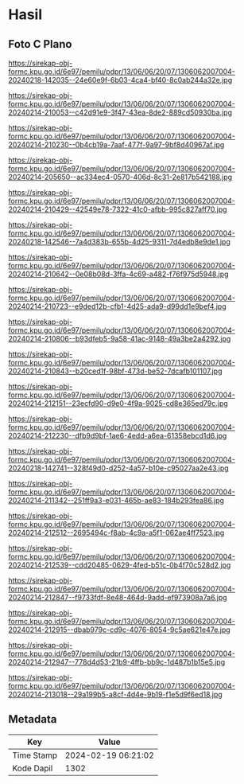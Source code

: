 # Hasil

## Foto C Plano

https://sirekap-obj-formc.kpu.go.id/6e97/pemilu/pdpr/13/06/06/20/07/1306062007004-20240218-142035--24e60e9f-6b03-4ca4-bf40-8c0ab244a32e.jpg

https://sirekap-obj-formc.kpu.go.id/6e97/pemilu/pdpr/13/06/06/20/07/1306062007004-20240214-210053--c42d91e9-3f47-43ea-8de2-889cd50930ba.jpg

https://sirekap-obj-formc.kpu.go.id/6e97/pemilu/pdpr/13/06/06/20/07/1306062007004-20240214-210230--0b4cb19a-7aaf-477f-9a97-9bf8d40967af.jpg

https://sirekap-obj-formc.kpu.go.id/6e97/pemilu/pdpr/13/06/06/20/07/1306062007004-20240214-205650--ac334ec4-0570-406d-8c31-2e817b542188.jpg

https://sirekap-obj-formc.kpu.go.id/6e97/pemilu/pdpr/13/06/06/20/07/1306062007004-20240214-210429--42549e78-7322-41c0-afbb-995c827aff70.jpg

https://sirekap-obj-formc.kpu.go.id/6e97/pemilu/pdpr/13/06/06/20/07/1306062007004-20240218-142546--7a4d383b-655b-4d25-9311-7d4edb8e9de1.jpg

https://sirekap-obj-formc.kpu.go.id/6e97/pemilu/pdpr/13/06/06/20/07/1306062007004-20240214-210642--0e08b08d-3ffa-4c69-a482-f76f975d5948.jpg

https://sirekap-obj-formc.kpu.go.id/6e97/pemilu/pdpr/13/06/06/20/07/1306062007004-20240214-210723--e9ded12b-cfb1-4d25-ada9-d99dd1e9bef4.jpg

https://sirekap-obj-formc.kpu.go.id/6e97/pemilu/pdpr/13/06/06/20/07/1306062007004-20240214-210806--b93dfeb5-9a58-41ac-9148-49a3be2a4292.jpg

https://sirekap-obj-formc.kpu.go.id/6e97/pemilu/pdpr/13/06/06/20/07/1306062007004-20240214-210843--b20ced1f-98bf-473d-be52-7dcafb101107.jpg

https://sirekap-obj-formc.kpu.go.id/6e97/pemilu/pdpr/13/06/06/20/07/1306062007004-20240214-212151--23ecfd90-d9e0-4f9a-9025-cd8e365ed79c.jpg

https://sirekap-obj-formc.kpu.go.id/6e97/pemilu/pdpr/13/06/06/20/07/1306062007004-20240214-212230--dfb9d9bf-1ae6-4edd-a6ea-61358ebcd1d6.jpg

https://sirekap-obj-formc.kpu.go.id/6e97/pemilu/pdpr/13/06/06/20/07/1306062007004-20240218-142741--328f49d0-d252-4a57-b10e-c95027aa2e43.jpg

https://sirekap-obj-formc.kpu.go.id/6e97/pemilu/pdpr/13/06/06/20/07/1306062007004-20240214-211342--251ff9a3-e031-465b-ae83-184b293fea86.jpg

https://sirekap-obj-formc.kpu.go.id/6e97/pemilu/pdpr/13/06/06/20/07/1306062007004-20240214-212512--2695494c-f8ab-4c9a-a5f1-062ae4ff7523.jpg

https://sirekap-obj-formc.kpu.go.id/6e97/pemilu/pdpr/13/06/06/20/07/1306062007004-20240214-212539--cdd20485-0629-4fed-b51c-0b4f70c528d2.jpg

https://sirekap-obj-formc.kpu.go.id/6e97/pemilu/pdpr/13/06/06/20/07/1306062007004-20240214-212847--f9733fdf-8e48-464d-9add-ef973908a7a6.jpg

https://sirekap-obj-formc.kpu.go.id/6e97/pemilu/pdpr/13/06/06/20/07/1306062007004-20240214-212915--dbab979c-cd9c-4076-8054-9c5ae621e47e.jpg

https://sirekap-obj-formc.kpu.go.id/6e97/pemilu/pdpr/13/06/06/20/07/1306062007004-20240214-212947--778d4d53-21b9-4ffb-bb9c-1d487b1b15e5.jpg

https://sirekap-obj-formc.kpu.go.id/6e97/pemilu/pdpr/13/06/06/20/07/1306062007004-20240214-213018--29a199b5-a8cf-4d4e-9b19-f1e5d9f6ed18.jpg


## Metadata

| Key        | Value               |
| ---------- | ------------------- |
| Time Stamp | 2024-02-19 06:21:02 |
| Kode Dapil | 1302                |



